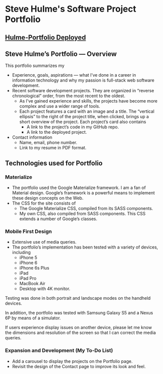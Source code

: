 # Steve Hulme's Software Project Portfolio

## [Hulme-Portfolio Deployed](https://shulme801.github.io/Hulme-Portfolio)

## Steve Hulme’s Portfolio — Overview
This portfolio summarizes my
* Experience, goals, aspirations — what I’ve done in a career in information technology and why my passion is full-stack web software development.
* Recent software development projects. They are organized in “reverse chronological” order, from the most recent to the oldest.
	* As I’ve gained experience and skills, the projects have become more complex and use a wider range of tools.
	* Each project features a card with an image and a title. The “vertical ellipsis” to the right of the project title, when clicked, brings up a short overview of the project. Each project’s card also contains
		* A link to the project’s code in my GitHub repo.
		* A link to the deployed project.
* Contact information
	* Name, email, phone number.
	* Link to my resume in PDF format.

## Technologies used for Portfolio
### Materialize
* The portfolio used the Google Materialize framework. I am a fan of Material design.  Google’s framework is a powerful means to implement these design concepts on the Web.
* The CSS for the site consists of
	* The Google Materialize CSS, compiled from its SASS components.
	* My own CSS, also compiled from SASS components. This CSS extends a number of Google’s classes.
### Mobile First Design
* Extensive use of media queries.
* The portfolio’s implementation has been tested with a variety of devices, including
	* iPhone 5
	* iPhone 6
	* iPhone 6s Plus
	* iPad
	* iPad Pro
	* MacBook Air
	* Desktop with 4K monitor.

Testing was done in both portrait and landscape modes on the handheld devices.

In addition, the portfolio was tested with Samsung Galaxy S5 and a Nexus 6P by means of a simulator.

If users experience display issues on another device, please let me know the dimensions and resolution of the screen so that I can correct the media queries.

### Expansion and Development (My To-Do List)
* Add a carousel to display the projects on the Portfolio page.
* Revisit the design of the Contact page to improve its look and feel.
